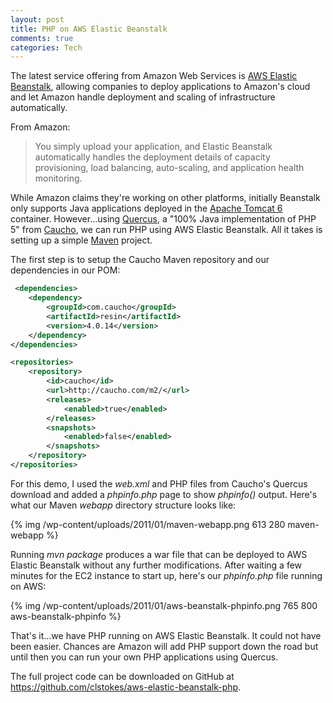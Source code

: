 ```yaml
--- 
layout: post
title: PHP on AWS Elastic Beanstalk
comments: true
categories: Tech
---
```

The latest service offering from Amazon Web Services is <a href="http://aws.amazon.com/elasticbeanstalk/">AWS Elastic Beanstalk</a>, allowing companies to deploy applications to Amazon's cloud and let Amazon handle deployment and scaling of infrastructure automatically.

From Amazon:
<blockquote>You simply upload your application, and Elastic Beanstalk automatically handles the deployment details of capacity provisioning, load balancing, auto-scaling, and application health monitoring.</blockquote>
While Amazon claims they're working on other platforms, initially Beanstalk only supports Java applications deployed in the <a href="http://tomcat.apache.org/">Apache Tomcat 6</a> container. However...using <a href="http://quercus.caucho.com/">Quercus</a>, a "100% Java implementation of PHP 5" from <a href="http://caucho.com/">Caucho</a>, we can run PHP using AWS Elastic Beanstalk. All it takes is setting up a simple <a href="http://maven.apache.org/">Maven</a> project.

The first step is to setup the Caucho Maven repository and our dependencies in our POM:
``` xml 
 <dependencies>
	<dependency>
		<groupId>com.caucho</groupId>
		<artifactId>resin</artifactId>
		<version>4.0.14</version>
	</dependency>
</dependencies>

<repositories>
	<repository>
		<id>caucho</id>
		<url>http://caucho.com/m2/</url>
		<releases>
			<enabled>true</enabled>
		</releases>
		<snapshots>
			<enabled>false</enabled>
		</snapshots>
	</repository>
</repositories>
```
For this demo, I used the <em>web.xml</em> and PHP files from Caucho's Quercus download and added a <em>phpinfo.php</em> page to show <em>phpinfo()</em> output. Here's what our Maven <em>webapp</em> directory structure looks like:

{% img /wp-content/uploads/2011/01/maven-webapp.png 613 280 maven-webapp %}

Running <em>mvn package</em> produces a war file that can be deployed to AWS Elastic Beanstalk without any further modifications. After waiting a few minutes for the EC2 instance to start up, here's our <em>phpinfo.php</em> file running on AWS:

{% img /wp-content/uploads/2011/01/aws-beanstalk-phpinfo.png 765 800 aws-beanstalk-phpinfo %}

That's it...we have PHP running on AWS Elastic Beanstalk. It could not have been easier. Chances are Amazon will add PHP support down the road but until then you can run your own PHP applications using Quercus.

The full project code can be downloaded on GitHub at <a href="https://github.com/clstokes/aws-elastic-beanstalk-php">https://github.com/clstokes/aws-elastic-beanstalk-php</a>.
